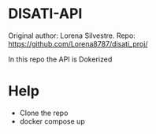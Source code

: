 # DISATI-API

Original author: Lorena Silvestre. Repo: https://github.com/Lorena8787/disati_proj/

In this repo the API is Dokerized

# Help

- Clone the repo
- docker compose up


